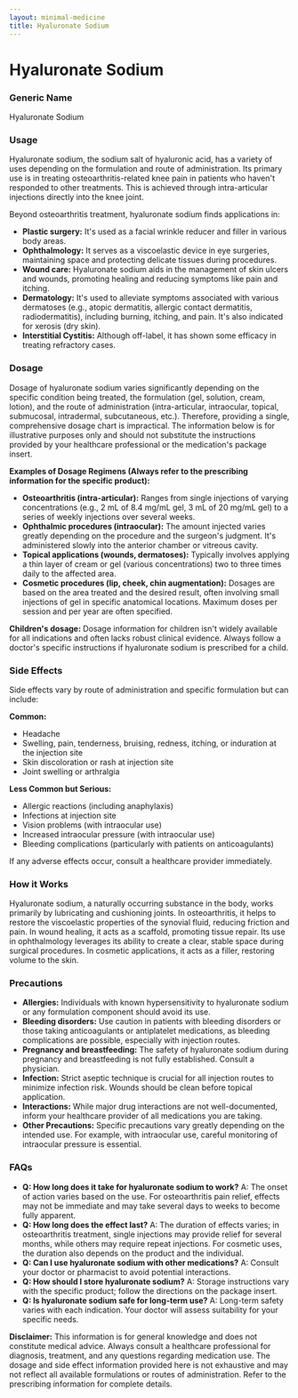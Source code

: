 ```yaml
---
layout: minimal-medicine
title: Hyaluronate Sodium
---
```


# Hyaluronate Sodium
### Generic Name
Hyaluronate Sodium

### Usage

Hyaluronate sodium, the sodium salt of hyaluronic acid, has a variety of uses depending on the formulation and route of administration.  Its primary use is in treating osteoarthritis-related knee pain in patients who haven't responded to other treatments.  This is achieved through intra-articular injections directly into the knee joint.

Beyond osteoarthritis treatment, hyaluronate sodium finds applications in:

* **Plastic surgery:**  It's used as a facial wrinkle reducer and filler in various body areas.
* **Ophthalmology:**  It serves as a viscoelastic device in eye surgeries, maintaining space and protecting delicate tissues during procedures.
* **Wound care:** Hyaluronate sodium aids in the management of skin ulcers and wounds, promoting healing and reducing symptoms like pain and itching.
* **Dermatology:** It's used to alleviate symptoms associated with various dermatoses (e.g., atopic dermatitis, allergic contact dermatitis, radiodermatitis), including burning, itching, and pain. It's also indicated for xerosis (dry skin).
* **Interstitial Cystitis:** Although off-label, it has shown some efficacy in treating refractory cases.


### Dosage

Dosage of hyaluronate sodium varies significantly depending on the specific condition being treated, the formulation (gel, solution, cream, lotion), and the route of administration (intra-articular, intraocular, topical, submucosal, intradermal, subcutaneous, etc.).  Therefore, providing a single, comprehensive dosage chart is impractical. The information below is for illustrative purposes only and should not substitute the instructions provided by your healthcare professional or the medication's package insert.

**Examples of Dosage Regimens (Always refer to the prescribing information for the specific product):**

* **Osteoarthritis (intra-articular):**  Ranges from single injections of varying concentrations (e.g., 2 mL of 8.4 mg/mL gel, 3 mL of 20 mg/mL gel) to a series of weekly injections over several weeks.
* **Ophthalmic procedures (intraocular):** The amount injected varies greatly depending on the procedure and the surgeon's judgment.  It's administered slowly into the anterior chamber or vitreous cavity.
* **Topical applications (wounds, dermatoses):**  Typically involves applying a thin layer of cream or gel (various concentrations) two to three times daily to the affected area.
* **Cosmetic procedures (lip, cheek, chin augmentation):** Dosages are based on the area treated and the desired result, often involving small injections of gel in specific anatomical locations.  Maximum doses per session and per year are often specified.


**Children's dosage:** Dosage information for children isn't widely available for all indications and often lacks robust clinical evidence.  Always follow a doctor's specific instructions if hyaluronate sodium is prescribed for a child.


### Side Effects

Side effects vary by route of administration and specific formulation but can include:

**Common:**

* Headache
* Swelling, pain, tenderness, bruising, redness, itching, or induration at the injection site
* Skin discoloration or rash at injection site
* Joint swelling or arthralgia

**Less Common but Serious:**

* Allergic reactions (including anaphylaxis)
* Infections at injection site
* Vision problems (with intraocular use)
* Increased intraocular pressure (with intraocular use)
* Bleeding complications (particularly with patients on anticoagulants)

If any adverse effects occur, consult a healthcare provider immediately.


### How it Works

Hyaluronate sodium, a naturally occurring substance in the body, works primarily by lubricating and cushioning joints. In osteoarthritis, it helps to restore the viscoelastic properties of the synovial fluid, reducing friction and pain. In wound healing, it acts as a scaffold, promoting tissue repair. Its use in ophthalmology leverages its ability to create a clear, stable space during surgical procedures.  In cosmetic applications, it acts as a filler, restoring volume to the skin.


### Precautions

* **Allergies:** Individuals with known hypersensitivity to hyaluronate sodium or any formulation component should avoid its use.
* **Bleeding disorders:** Use caution in patients with bleeding disorders or those taking anticoagulants or antiplatelet medications, as bleeding complications are possible, especially with injection routes.
* **Pregnancy and breastfeeding:** The safety of hyaluronate sodium during pregnancy and breastfeeding is not fully established.  Consult a physician.
* **Infection:**  Strict aseptic technique is crucial for all injection routes to minimize infection risk.  Wounds should be clean before topical application.
* **Interactions:** While major drug interactions are not well-documented, inform your healthcare provider of all medications you are taking.
* **Other Precautions:** Specific precautions vary greatly depending on the intended use. For example, with intraocular use, careful monitoring of intraocular pressure is essential.


### FAQs

* **Q: How long does it take for hyaluronate sodium to work?**  A:  The onset of action varies based on the use.  For osteoarthritis pain relief, effects may not be immediate and may take several days to weeks to become fully apparent.
* **Q: How long does the effect last?** A: The duration of effects varies; in osteoarthritis treatment, single injections may provide relief for several months, while others may require repeat injections. For cosmetic uses, the duration also depends on the product and the individual.
* **Q: Can I use hyaluronate sodium with other medications?** A: Consult your doctor or pharmacist to avoid potential interactions.
* **Q: How should I store hyaluronate sodium?** A: Storage instructions vary with the specific product; follow the directions on the package insert.
* **Q: Is hyaluronate sodium safe for long-term use?** A: Long-term safety varies with each indication.  Your doctor will assess suitability for your specific needs.


**Disclaimer:** This information is for general knowledge and does not constitute medical advice.  Always consult a healthcare professional for diagnosis, treatment, and any questions regarding medication use.  The dosage and side effect information provided here is not exhaustive and may not reflect all available formulations or routes of administration.  Refer to the prescribing information for complete details.
